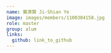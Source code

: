 ```yaml
---
name: 葉濟賢 Ji-Shian Ye 
image: images/members/1100304158.jpg 
role: master
group: alum
links:
  github: link_to_github 
---
```

